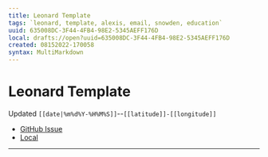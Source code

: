 ```yaml
---
title: Leonard Template
tags: `leonard, template, alexis, email, snowden, education`
uuid: 635008DC-3F44-4FB4-98E2-5345AEFF176D
local: drafts://open?uuid=635008DC-3F44-4FB4-98E2-5345AEFF176D
created: 08152022-170058
syntax: MultiMarkdown
---
```

 # Leonard Template
Updated `[[date|%m%d%Y-%H%M%S]]`--`[[latitude]]-[[longitude]]`

- [GitHub Issue](https://github.com/extratone/leonard/issues/)
- [Local](shareddocuments:///private/var/mobile/Library/Mobile%20Documents/com~apple~CloudDocs/Written/[[uuid]].md)


---

